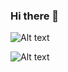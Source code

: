 ### Hi there 👋

![Alt text](https://spotify-recently-played-readme.vercel.app/api?user=samu5020ol)

![Alt text](https://spotify-recently-played-readme.vercel.app/api?user=samu5020ol&width={300})

<!--
**Samuskox/Samuskox** is a ✨ _special_ ✨ repository because its `README.md` (this file) appears on your GitHub profile.

Here are some ideas to get you started:

- 🔭 I’m currently working on ...
- 🌱 I’m currently learning ...
- 👯 I’m looking to collaborate on ...
- 🤔 I’m looking for help with ...
- 💬 Ask me about ...
- 📫 How to reach me: ...
- 😄 Pronouns: ...
- ⚡ Fun fact: ...
-->
